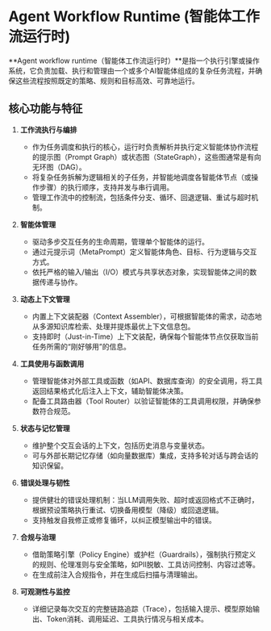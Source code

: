 # Agent Workflow Runtime (智能体工作流运行时)

**Agent workflow runtime（智能体工作流运行时）**是指一个执行引擎或操作系统，它负责加载、执行和管理由一个或多个AI智能体组成的复杂任务流程，并确保这些流程按照既定的策略、规则和目标高效、可靠地运行。

## 核心功能与特征

1. **工作流执行与编排**
   - 作为任务调度和执行的核心，运行时负责解析并执行定义智能体协作流程的提示图（Prompt Graph）或状态图（StateGraph），这些图通常是有向无环图（DAG）。
   - 将复杂任务拆解为逻辑相关的子任务，并智能地调度各智能体节点（或操作步骤）的执行顺序，支持并发与串行调用。
   - 管理工作流中的控制流，包括条件分支、循环、回退逻辑、重试与超时机制。

2. **智能体管理**
   - 驱动多步交互任务的生命周期，管理单个智能体的运行。
   - 通过元提示词（MetaPrompt）定义智能体角色、目标、行为逻辑与交互方式。
   - 依托严格的输入/输出（I/O）模式与共享状态对象，实现智能体之间的数据传递与协作。

3. **动态上下文管理**
   - 内置上下文装配器（Context Assembler），可根据智能体的需求，动态地从多源知识库检索、处理并提炼最优上下文信息包。
   - 支持即时（Just-in-Time）上下文装配，确保每个智能体节点仅获取当前任务所需的“刚好够用”的信息。

4. **工具使用与函数调用**
   - 管理智能体对外部工具或函数（如API、数据库查询）的安全调用，将工具返回结果格式化后注入上下文，辅助智能体决策。
   - 配备工具路由器（Tool Router）以验证智能体的工具调用权限，并确保参数符合规范。

5. **状态与记忆管理**
   - 维护整个交互会话的上下文，包括历史消息与变量状态。
   - 可与外部长期记忆存储（如向量数据库）集成，支持多轮对话与跨会话的知识保留。

6. **错误处理与韧性**
   - 提供健壮的错误处理机制：当LLM调用失败、超时或返回格式不正确时，根据预设策略执行重试、切换备用模型（降级）或回退逻辑。
   - 支持触发自我修正或修复循环，以纠正模型输出中的错误。

7. **合规与治理**
   - 借助策略引擎（Policy Engine）或护栏（Guardrails），强制执行预定义的规则、伦理准则与安全策略，如PII脱敏、工具访问控制、内容过滤等。
   - 在生成前注入合规指令，并在生成后扫描与清理输出。

8. **可观测性与监控**
   - 详细记录每次交互的完整链路追踪（Trace），包括输入提示、模型原始输出、Token消耗、调用延迟、工具执行情况与相关成本。

